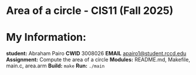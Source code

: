 # Area of a circle - CIS11 (Fall 2025)

# My Information:
**student:** Abraham Pairo
**CWID** 3008026
**EMAIL** apairo1@student.rccd.edu
**Assignment:** Compute the area of a circle
**Modules:** README.md, Makefile, main.c, area.arm
**Build:** `make`
**Run:** `./main`


